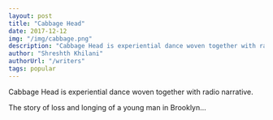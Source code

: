 ```yaml
---
layout: post
title: "Cabbage Head"
date: 2017-12-12
img: "/img/cabbage.png"
description: "Cabbage Head is experiential dance woven together with radio narrative."
author: "Shreshth Khilani"
authorUrl: "/writers"
tags: popular
---
```


Cabbage Head is experiential dance woven together with radio narrative.

The story of loss and longing of a young man in Brooklyn...
